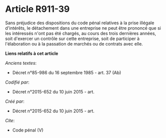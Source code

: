 # Article R911-39

Sans préjudice des dispositions du code pénal relatives à la prise illégale d'intérêts, le détachement dans une entreprise ne
peut être prononcé que si les intéressés n'ont pas été chargés, au cours des trois dernières années, soit d'exercer un
contrôle sur cette entreprise, soit de participer à l'élaboration ou à la passation de marchés ou de contrats avec elle.

**Liens relatifs à cet article**

_Anciens textes_:

  - Décret n°85-986 du 16 septembre 1985 - art. 37 (Ab)

_Codifié par_:

  - Décret n°2015-652 du 10 juin 2015 - art.

_Créé par_:

  - Décret n°2015-652 du 10 juin 2015 - art.

_Cite_:

  - Code pénal (V)
